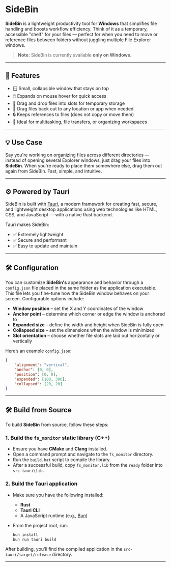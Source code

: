 # SideBin

**SideBin** is a lightweight productivity tool for **Windows** that simplifies file handling and boosts workflow efficiency. Think of it as a temporary, accessible "shelf" for your files — perfect for when you need to move or reference files between folders without juggling multiple File Explorer windows.

> **Note:** SideBin is currently available **only on Windows**.

---

## 🧰 Features

- 🪟 Small, collapsible window that stays on top
- 🖱️ Expands on mouse hover for quick access
- 📂 Drag and drop files into slots for temporary storage
- 🧲 Drag files back out to any location or app when needed
- 🔒 Keeps references to files (does not copy or move them)
- 🎯 Ideal for multitasking, file transfers, or organizing workspaces

---

## 💡 Use Case

Say you're working on organizing files across different directories — instead of opening several Explorer windows, just drag your files into **SideBin**. When you're ready to place them somewhere else, drag them out again from SideBin. Fast, simple, and intuitive.

---

## ⚙️ Powered by Tauri

SideBin is built with [Tauri](https://tauri.app/), a modern framework for creating fast, secure, and lightweight desktop applications using web technologies like HTML, CSS, and JavaScript — with a native Rust backend.

Tauri makes SideBin:

- ✅ Extremely lightweight
- ✅ Secure and performant
- ✅ Easy to update and maintain

---

## 🛠️ Configuration

You can customize **SideBin's** appearance and behavior through a `config.json` file placed in the same folder as the application executable. This file lets you fine-tune how the SideBin window behaves on your screen. Configurable options include:

- **Window position** – set the X and Y coordinates of the window
- **Anchor point** – determine which corner or edge the window is anchored to
- **Expanded size** – define the width and height when SideBin is fully open
- **Collapsed size** – set the dimensions when the window is minimized
- **Slot orientation** – choose whether file slots are laid out horizontally or vertically

Here’s an example `config.json`:

```json
{
    "alignment": "vertical",
    "anchor": [0, 0],
    "position": [0, 0],
    "expanded": [100, 300],
    "collapsed": [20, 20]
}
```

---

## 🛠️ Build from Source

To build **SideBin** from source, follow these steps:

### 1. Build the `fs_monitor` static library (C++)

- Ensure you have **CMake** and **Clang** installed.
- Open a command prompt and navigate to the `fs_monitor` directory.
- Run the `build.bat` script to compile the library.
- After a successful build, copy `fs_monitor.lib` from the `ready` folder into `src-tauri\lib`.

### 2. Build the Tauri application

- Make sure you have the following installed:
  - **Rust**
  - **Tauri CLI**
  - A JavaScript runtime (e.g., [Bun](https://bun.sh/))

- From the project root, run:

  ```bash
  bun install
  bun run tauri build
  
After building, you'll find the compiled application in the `src-tauri/target/release` directory.

---

